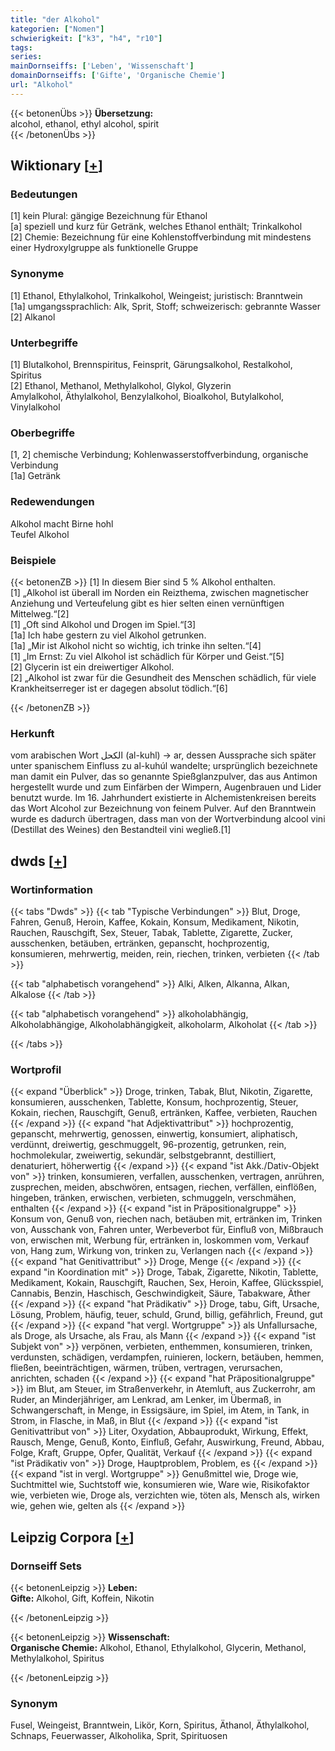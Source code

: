 ```yaml
---
title: "der Alkohol"
kategorien: ["Nomen"]
schwierigkeit: ["k3", "h4", "r10"]
tags:
series:
mainDornseiffs: ['Leben', 'Wissenschaft']
domainDornseiffs: ['Gifte', 'Organische Chemie']
url: "Alkohol"
---
```


{{< betonenÜbs >}}
**Übersetzung:**  
alcohol, ethanol, ethyl  alcohol, spirit  
{{< /betonenÜbs >}}

## Wiktionary [[+](https://de.wiktionary.org/wiki/Alkohol)]

### Bedeutungen
[1] kein Plural: gängige Bezeichnung für Ethanol  
[a] speziell und kurz für Getränk, welches Ethanol enthält; Trinkalkohol  
[2] Chemie: Bezeichnung für eine Kohlenstoffverbindung mit mindestens einer Hydroxylgruppe als funktionelle Gruppe  

### Synonyme
[1] Ethanol, Ethylalkohol, Trinkalkohol, Weingeist; juristisch: Branntwein  
[1a] umgangssprachlich: Alk, Sprit, Stoff; schweizerisch: gebrannte Wasser  
[2] Alkanol  

### Unterbegriffe
[1] Blutalkohol, Brennspiritus, Feinsprit, Gärungsalkohol, Restalkohol, Spiritus  
[2] Ethanol, Methanol, Methylalkohol, Glykol, Glyzerin  
Amylalkohol, Äthylalkohol, Benzylalkohol, Bioalkohol, Butylalkohol, Vinylalkohol  

### Oberbegriffe
[1, 2] chemische Verbindung; Kohlenwasserstoffverbindung, organische Verbindung  
[1a] Getränk  

### Redewendungen
Alkohol macht Birne hohl  
Teufel Alkohol  

### Beispiele
{{< betonenZB >}}
[1] In diesem Bier sind 5 % Alkohol enthalten.  
[1] „Alkohol ist überall im Norden ein Reizthema, zwischen magnetischer Anziehung und Verteufelung gibt es hier selten einen vernünftigen Mittelweg.“[2]  
[1] „Oft sind Alkohol und Drogen im Spiel.“[3]  
[1a] Ich habe gestern zu viel Alkohol getrunken.  
[1a] „Mir ist Alkohol nicht so wichtig, ich trinke ihn selten.“[4]  
[1] „Im Ernst: Zu viel Alkohol ist schädlich für Körper und Geist.“[5]  
[2] Glycerin ist ein dreiwertiger Alkohol.  
[2] „Alkohol ist zwar für die Gesundheit des Menschen schädlich, für viele Krankheitserreger ist er dagegen absolut tödlich.“[6]  

{{< /betonenZB >}}
### Herkunft
vom arabischen Wort الكحل (al-kuhl) → ar, dessen Aussprache sich später unter spanischem Einfluss zu al-kuhúl wandelte; ursprünglich bezeichnete man damit ein Pulver, das so genannte Spießglanzpulver, das aus Antimon hergestellt wurde und zum Einfärben der Wimpern, Augenbrauen und Lider benutzt wurde. Im 16. Jahrhundert existierte in Alchemistenkreisen bereits das Wort Alcohol zur Bezeichnung von feinem Pulver. Auf den Branntwein wurde es dadurch übertragen, dass man von der Wortverbindung alcool vini (Destillat des Weines) den Bestandteil vini wegließ.[1]  



## dwds [[+](https://www.dwds.de/wb/Alkohol)]

### Wortinformation
{{< tabs "Dwds" >}}
{{< tab "Typische Verbindungen" >}}
Blut, Droge, Fahren, Genuß, Heroin, Kaffee, Kokain, Konsum, Medikament, Nikotin, Rauchen, Rauschgift, Sex, Steuer, Tabak, Tablette, Zigarette, Zucker, ausschenken, betäuben, ertränken, gepanscht, hochprozentig, konsumieren, mehrwertig, meiden, rein, riechen, trinken, verbieten
{{< /tab >}}

{{< tab "alphabetisch vorangehend" >}}
Alki, Alken, Alkanna, Alkan, Alkalose
{{< /tab >}}

{{< tab "alphabetisch vorangehend" >}}
alkoholabhängig, Alkoholabhängige, Alkoholabhängigkeit, alkoholarm, Alkoholat
{{< /tab >}}

{{< /tabs >}}

### Wortprofil
{{< expand "Überblick" >}} Droge, trinken, Tabak, Blut, Nikotin, Zigarette, konsumieren, ausschenken, Tablette, Konsum, hochprozentig, Steuer, Kokain, riechen, Rauschgift, Genuß, ertränken, Kaffee, verbieten, Rauchen {{< /expand >}}
{{< expand "hat Adjektivattribut" >}} hochprozentig, gepanscht, mehrwertig, genossen, einwertig, konsumiert, aliphatisch, verdünnt, dreiwertig, geschmuggelt, 96-prozentig, getrunken, rein, hochmolekular, zweiwertig, sekundär, selbstgebrannt, destilliert, denaturiert, höherwertig {{< /expand >}}
{{< expand "ist Akk./Dativ-Objekt von" >}} trinken, konsumieren, verfallen, ausschenken, vertragen, anrühren, zusprechen, meiden, abschwören, entsagen, riechen, verfällen, einflößen, hingeben, tränken, erwischen, verbieten, schmuggeln, verschmähen, enthalten {{< /expand >}}
{{< expand "ist in Präpositionalgruppe" >}} Konsum von, Genuß von, riechen nach, betäuben mit, ertränken im, Trinken von, Ausschank von, Fahren unter, Werbeverbot für, Einfluß von, Mißbrauch von, erwischen mit, Werbung für, ertränken in, loskommen vom, Verkauf von, Hang zum, Wirkung von, trinken zu, Verlangen nach {{< /expand >}}
{{< expand "hat Genitivattribut" >}} Droge, Menge {{< /expand >}}
{{< expand "in Koordination mit" >}} Droge, Tabak, Zigarette, Nikotin, Tablette, Medikament, Kokain, Rauschgift, Rauchen, Sex, Heroin, Kaffee, Glücksspiel, Cannabis, Benzin, Haschisch, Geschwindigkeit, Säure, Tabakware, Äther {{< /expand >}}
{{< expand "hat Prädikativ" >}} Droge, tabu, Gift, Ursache, Lösung, Problem, häufig, teuer, schuld, Grund, billig, gefährlich, Freund, gut {{< /expand >}}
{{< expand "hat vergl. Wortgruppe" >}} als Unfallursache, als Droge, als Ursache, als Frau, als Mann {{< /expand >}}
{{< expand "ist Subjekt von" >}} verpönen, verbieten, enthemmen, konsumieren, trinken, verdunsten, schädigen, verdampfen, ruinieren, lockern, betäuben, hemmen, fließen, beeinträchtigen, wärmen, trüben, vertragen, verursachen, anrichten, schaden {{< /expand >}}
{{< expand "hat Präpositionalgruppe" >}} im Blut, am Steuer, im Straßenverkehr, in Atemluft, aus Zuckerrohr, am Ruder, an Minderjähriger, am Lenkrad, am Lenker, im Übermaß, in Schwangerschaft, in Menge, in Essigsäure, im Spiel, im Atem, in Tank, in Strom, in Flasche, in Maß, in Blut {{< /expand >}}
{{< expand "ist Genitivattribut von" >}} Liter, Oxydation, Abbauprodukt, Wirkung, Effekt, Rausch, Menge, Genuß, Konto, Einfluß, Gefahr, Auswirkung, Freund, Abbau, Folge, Kraft, Gruppe, Opfer, Qualität, Verkauf {{< /expand >}}
{{< expand "ist Prädikativ von" >}} Droge, Hauptproblem, Problem, es {{< /expand >}}
{{< expand "ist in vergl. Wortgruppe" >}} Genußmittel wie, Droge wie, Suchtmittel wie, Suchtstoff wie, konsumieren wie, Ware wie, Risikofaktor wie, verbieten wie, Droge als, verzichten wie, töten als, Mensch als, wirken wie, gehen wie, gelten als {{< /expand >}}

## Leipzig Corpora [[+](https://corpora.uni-leipzig.de/en/res?word=Alkohol&corpusId=deu_newscrawl-public_2018)]

### Dornseiff Sets
{{< betonenLeipzig >}}
**Leben:**  
**Gifte:** Alkohol, Gift, Koffein, Nikotin  

{{< /betonenLeipzig >}}


{{< betonenLeipzig >}}
**Wissenschaft:**  
**Organische Chemie:** Alkohol, Ethanol, Ethylalkohol, Glycerin, Methanol, Methylalkohol, Spiritus  

{{< /betonenLeipzig >}}

### Synonym
Fusel, Weingeist, Branntwein, Likör, Korn, Spiritus, Äthanol, Äthylalkohol, Schnaps, Feuerwasser, Alkoholika, Sprit, Spirituosen

